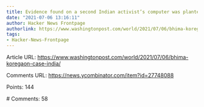 ```yaml
---
title: Evidence found on a second Indian activist’s computer was planted, report says
date: "2021-07-06 13:16:11"
author: Hacker News Frontpage
authorlink: https://www.washingtonpost.com/world/2021/07/06/bhima-koregaon-case-india/
tags:
- Hacker-News-Frontpage
---
```


<p>Article URL: <a href="https://www.washingtonpost.com/world/2021/07/06/bhima-koregaon-case-india/">https://www.washingtonpost.com/world/2021/07/06/bhima-koregaon-case-india/</a></p>
<p>Comments URL: <a href="https://news.ycombinator.com/item?id=27748088">https://news.ycombinator.com/item?id=27748088</a></p>
<p>Points: 144</p>
<p># Comments: 58</p>
